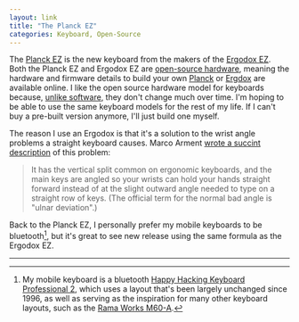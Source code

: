 ```yaml
---
layout: link
title: "The Planck EZ"
categories: Keyboard, Open-Source
---
```


The [Planck EZ](https://ergodox-ez.com/pages/planck) is the new keyboard from the makers of the [Ergodox EZ](https://ergodox-ez.com). Both the Planck EZ and Ergodox EZ are [open-source hardware](https://en.wikipedia.org/wiki/Open-source_hardware), meaning the hardware and firmware details to build your own [Planck](https://olkb.com/planck) or [Ergdox](https://www.ergodox.io) are available online. I like the open source hardware model for keyboards because, [unlike software](/2019/04/03/open-source-paid/), they don't change much over time. I'm hoping to be able to use the same keyboard models for the rest of my life. If I can't buy a pre-built version anymore, I'll just build one myself.

The reason I use an Ergodox is that it's a solution to the wrist angle problems a straight keyboard causes. Marco Arment [wrote a succint description](http://articles.marco.org/171) of this problem:

> It has the vertical split common on ergonomic keyboards, and the main keys are angled so your wrists can hold your hands straight forward instead of at the slight outward angle needed to type on a straight row of keys. (The official term for the normal bad angle is "ulnar deviation".)

Back to the Planck EZ, I personally prefer my mobile keyboards to be bluetooth[^hhkb], but it's great to see new release using the same formula as the Ergodox EZ. 

* * *

[^hhkb]: My mobile keyboard is a bluetooth [Happy Hacking Keyboard Professional 2](https://en.wikipedia.org/wiki/Happy_Hacking_Keyboard), which uses a layout that's been largely unchanged since 1996, as well as serving as the inspiration for many other keyboard layouts, such as the [Rama Works M60-A](https://rama.works/m60-a/).
